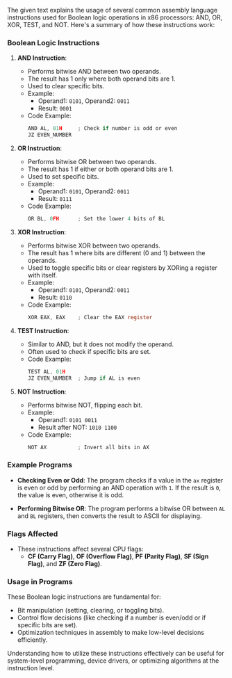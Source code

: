 The given text explains the usage of several common assembly language instructions used for Boolean logic operations in x86 processors: AND, OR, XOR, TEST, and NOT. Here's a summary of how these instructions work:

### Boolean Logic Instructions
1. **AND Instruction**: 
   - Performs bitwise AND between two operands.
   - The result has 1 only where both operand bits are 1.
   - Used to clear specific bits.
   - Example: 
     - Operand1: `0101`, Operand2: `0011`
     - Result: `0001`
   - Code Example:
     ```c
     AND AL, 01H     ; Check if number is odd or even
     JZ EVEN_NUMBER
     ```

2. **OR Instruction**: 
   - Performs bitwise OR between two operands.
   - The result has 1 if either or both operand bits are 1.
   - Used to set specific bits.
   - Example: 
     - Operand1: `0101`, Operand2: `0011`
     - Result: `0111`
   - Code Example:
     ```c
     OR BL, 0FH      ; Set the lower 4 bits of BL
     ```

3. **XOR Instruction**:
   - Performs bitwise XOR between two operands.
   - The result has 1 where bits are different (0 and 1) between the operands.
   - Used to toggle specific bits or clear registers by XORing a register with itself.
   - Example:
     - Operand1: `0101`, Operand2: `0011`
     - Result: `0110`
   - Code Example:
     ```c
     XOR EAX, EAX    ; Clear the EAX register
     ```

4. **TEST Instruction**:
   - Similar to AND, but it does not modify the operand.
   - Often used to check if specific bits are set.
   - Code Example:
     ```c
     TEST AL, 01H
     JZ EVEN_NUMBER  ; Jump if AL is even
     ```

5. **NOT Instruction**:
   - Performs bitwise NOT, flipping each bit.
   - Example:
     - Operand1: `0101 0011`
     - Result after NOT: `1010 1100`
   - Code Example:
     ```c
     NOT AX          ; Invert all bits in AX
     ```

### Example Programs
- **Checking Even or Odd**:
  The program checks if a value in the `ax` register is even or odd by performing an AND operation with `1`. If the result is `0`, the value is even, otherwise it is odd.

- **Performing Bitwise OR**:
  The program performs a bitwise OR between `AL` and `BL` registers, then converts the result to ASCII for displaying.

### Flags Affected
- These instructions affect several CPU flags:
  - **CF (Carry Flag)**, **OF (Overflow Flag)**, **PF (Parity Flag)**, **SF (Sign Flag)**, and **ZF (Zero Flag)**.

### Usage in Programs
These Boolean logic instructions are fundamental for:
- Bit manipulation (setting, clearing, or toggling bits).
- Control flow decisions (like checking if a number is even/odd or if specific bits are set).
- Optimization techniques in assembly to make low-level decisions efficiently. 

Understanding how to utilize these instructions effectively can be useful for system-level programming, device drivers, or optimizing algorithms at the instruction level.